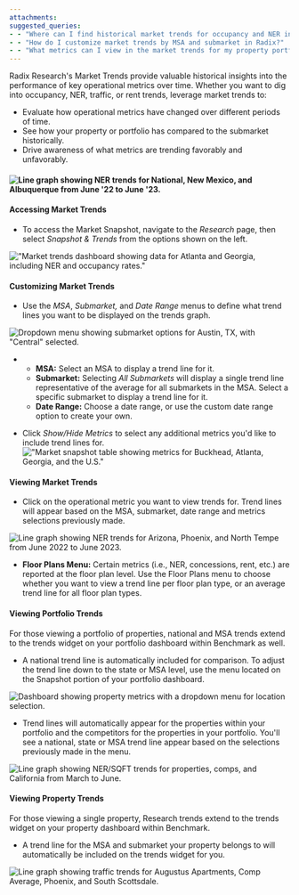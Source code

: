 ```yaml
---
attachments: 
suggested_queries:
- - "Where can I find historical market trends for occupancy and NER in Radix?"
- - "How do I customize market trends by MSA and submarket in Radix?"
- - "What metrics can I view in the market trends for my property portfolio?"
---
```

Radix Research's Market Trends provide valuable historical insights into the performance of key operational metrics over time. Whether you want to dig into occupancy, NER, traffic, or rent trends, leverage market trends to:

* Evaluate how operational metrics have changed over different periods of time.
* See how your property or portfolio has compared to the submarket historically.
* Drive awareness of what metrics are trending favorably and unfavorably.

#### ![Line graph showing NER trends for National, New Mexico, and Albuquerque from June '22 to June '23.](attachments/16594904525837.png)

#### Accessing Market Trends

* To access the Market Snapshot, navigate to the *Research* page, then select *Snapshot & Trends* from the options shown on the left.

!["Market trends dashboard showing data for Atlanta and Georgia, including NER and occupancy rates."](attachments/33466821325069.png)

#### Customizing Market Trends

* Use the *MSA*, *Submarket,* and *Date Range* menus to define what trend lines you want to be displayed on the trends graph.

![Dropdown menu showing submarket options for Austin, TX, with "Central" selected.](attachments/16594920488589.png)

* + **MSA:** Select an MSA to display a trend line for it.
  + **Submarket:** Selecting *All Submarkets* will display a single trend line representative of the average for all submarkets in the MSA. Select a specific submarket to display a trend line for it.
  + **Date Range:** Choose a date range, or use the custom date range option to create your own.

* Click *Show/Hide Metrics* to select any additional metrics you'd like to include trend lines for.  !["Market snapshot table showing metrics for Buckhead, Atlanta, Georgia, and the U.S."](attachments/16694781610509.png)

#### Viewing Market Trends

* Click on the operational metric you want to view trends for. Trend lines will appear based on the MSA, submarket, date range and metrics selections previously made.

![Line graph showing NER trends for Arizona, Phoenix, and North Tempe from June 2022 to June 2023.](attachments/16597821637517.png)

* **Floor Plans Menu:** Certain metrics (i.e., NER, concessions, rent, etc.) are reported at the floor plan level. Use the Floor Plans menu to choose whether you want to view a trend line per floor plan type, or an average trend line for all floor plan types.

#### Viewing Portfolio Trends

For those viewing a portfolio of properties, national and MSA trends extend to the trends widget on your portfolio dashboard within Benchmark as well.

* A national trend line is automatically included for comparison. To adjust the trend line down to the state or MSA level, use the menu located on the Snapshot portion of your portfolio dashboard.

![Dashboard showing property metrics with a dropdown menu for location selection.](attachments/16600306915213.png)

* Trend lines will automatically appear for the properties within your portfolio and the competitors for the properties in your portfolio. You'll see a national, state or MSA trend line appear based on the selections previously made in the menu.

![Line graph showing NER/SQFT trends for properties, comps, and California from March to June.](attachments/16600306920845.png)

#### Viewing Property Trends

For those viewing a single property, Research trends extend to the trends widget on your property dashboard within Benchmark.

* A trend line for the MSA and submarket your property belongs to will automatically be included on the trends widget for you.

![Line graph showing traffic trends for Augustus Apartments, Comp Average, Phoenix, and South Scottsdale.](attachments/16600484593037.png)